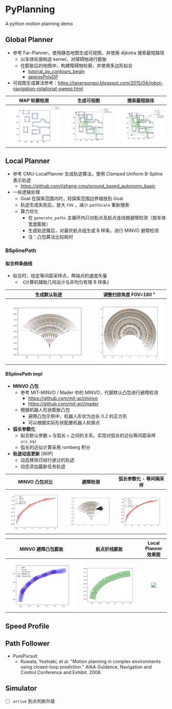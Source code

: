 # PyPlanning

A python motion planning demo

## Global Planner

- 参考 Far-Planner，使用静态地图生成可视图，并使用 dijkstra 搜索最短路径
  - 以车体轮廓构造 kernel，对障碍物进行膨胀
  - 在膨胀后的地图中，构建障碍物轮廓，并使用多边形拟合
    - [tutorial_py_contours_begin](https://docs.opencv.org/4.7.0/d4/d73/tutorial_py_contours_begin.html)
    - [approxPolyDP](https://docs.opencv.org/4.7.0/d3/dc0/group__imgproc__shape.html)
- 可视图生成算法参考：https://tanergungor.blogspot.com/2015/04/robot-navigation-rotational-sweep.html


|              MAP 轮廓检测       |  生成可视图   |  搜索最短路径   |
|:------------------------------:|:---:|:---:|
| ![](fig/map_contours_edge.png) | ![](fig/map_visibility_graph.png)  |  ![](fig/map_visibility_graph_shortest_path.png)   |


## Local Planner

- 参考 CMU-LocalPlanner 生成轨迹算法，使用 Clamped Uniform B-Spline 表示轨迹
  - https://github.com/jizhang-cmu/ground_based_autonomy_basic
- 一些逻辑处理
  - Goal 在探索范围内时，将探索范围边界缩放到 Goal
  - 轨迹生成失败后，放大 `FOV` ，减小 `pathScale` 重新搜索
  - 算力优化
    - 在 `generate_paths` 主循环内只对航点及航点连线做避障检测（按车体宽度膨胀）
    - 生成轨迹簇后，对最优航点组生成 B 样条，进行 MINVO 避障检测
    - 注：凸包算法比较耗时

### BSplinePath

#### 拟合样条曲线

- 拟合时，给定等间距采样点，两端点的速度矢量
  - 《计算机辅助几何设计与非均匀有理 B 样条》

|                    生成默认轨迹              |         调整扫掠角度 FOV=180 °               |
|----------------------------------------------|---------------------------------------------|
| ![](fig/path_generator_bspline_default.png)  | ![](fig/path_generator_bspline_fov_180.png) |

#### BSplinePath Impl

- **MINVO 凸包**
  - 参考 MIT-MINVO / Mader 中的 MINVO，代替默认凸包进行避障检测
    - https://github.com/mit-acl/minvo
    - https://github.com/mit-acl/mader
  - 根据机器人形状膨胀凸包
    - 避障凸包示例中，机器人形状为边长 0.2 的正方形
    - 可以根据实际形状配置机器人轮廓点
- **弧长参数化**
  - 拟合默认参数 `u` 与弧长 `s` 之间的关系，实现对弧长的近似等间距采样 `u(s_eq)`
  - 弧长的近似计算采用 romberg 积分
- **轨迹动态更新** [WIP]
  - 动态移除已经行驶过的轨迹
  - 动态添加最新任务轨迹

|                 MINVO 凸包对比        |                    避障检测             |                  弧长参数化 - 等间隔采样                  |
|:-------------------------------------:|:---------------------------------------:|:-----------------------------------------------:|
| ![](fig/bspline_path_convex_hull.png) | ![](fig/path_generator_bspline_obs.png) | ![](fig/bspline_path_convex_hull_param_arc.png) |


|               MINVO 避障凸包膨胀               |            航点折线膨胀                    |       Local Planner 效果图        |
|:----------------------------------------:|:-------------------------------------------:|:------------------------------:|
| ![](fig/bspline_path_collision_hull.png) | ![](fig/path_waypts_polyline_collision.png) | ![](fig/sim_local_planner.gif) |

## Speed Profile

## Path Follower

- PurePursuit
  - Kuwata, Yoshiaki, et al. "Motion planning in complex environments using closed-loop prediction." AIAA Guidance, Navigation and Control Conference and Exhibit. 2008.

## Simulator

- [ ] `arrive` 到点判断升级

